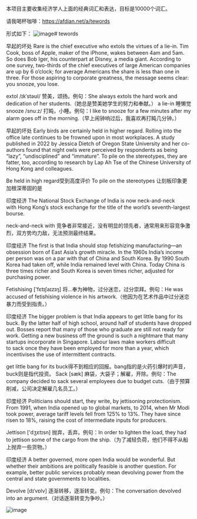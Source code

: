 本项目主要收集经济学人上面的经典词汇和表达，目标是10000个词汇。

请我喝杯咖啡：https://afdian.net/a/tewords

形式如下：
![image](https://github.com/itpromiseland/tewords/assets/61225865/1dc0a6a3-4398-4050-85f0-bcab5a316435)# tewords

早起的坏处
Rare is the chief executive who extols the virtues of a lie-in. Tim Cook, boss of Apple, maker of the iPhone, wakes between 4am and 5am. So does Bob Iger, his counterpart at Disney, a media giant. According to one survey, two-thirds of the chief executives of large American companies are up by 6 o’clock; for average Americans the share is less than one in three. For those aspiring to corporate greatness, the message seems clear: you snooze, you lose.

extol /ɪkˈstəʊl/ 赞美，颂扬。例句：She always extols the hard work and dedication of her students.（她总是赞美她学生的努力和奉献。）
a lie-in 睡懒觉
snooze /snuːz/ 打盹，小睡。例句：I like to snooze for a few minutes after my alarm goes off in the morning.（早上闹钟响过后，我喜欢再打盹几分钟。）


早起的坏处
Early birds are certainly held in higher regard. Rolling into the office late continues to be frowned upon in most workplaces. A study published in 2022 by Jessica Dietch of Oregon State University and her co-authors found that night owls were perceived by respondents as being “lazy”, “undisciplined” and “immature”. To pile on the stereotypes, they are fatter, too, according to research by Lap Ah Tse of the Chinese University of Hong Kong and colleagues.

Be held in high regard受到高度评价
To pile on the stereotypes 让刻板印象更加根深蒂固的是


印度经济
The National Stock Exchange of India is now neck-and-neck with Hong Kong’s stock exchange for the title of the world’s seventh-largest bourse.

neck-and-neck with 竞争者非常接近，没有明显的领先者，通常用来形容竞争激烈，双方势均力敌，无法预测最终结果。


印度经济
The first is that India should stop fetishizing manufacturing—an obsession born of East Asia’s growth miracle. In the 1960s India’s income per person was on a par with that of China and South Korea. By 1990 South Korea had taken off, while India remained level with China. Today China is three times richer and South Korea is seven times richer, adjusted for purchasing power.

Fetishising ['fɛtɪʃaɪzɪŋ] 将...奉为神物，过分迷恋，过分崇拜。例句：He was accused of fetishising violence in his artwork.（他因为在艺术作品中过分迷恋暴力而受到指责。）


印度经济
The bigger problem is that India appears to get little bang for its buck. By the latter half of high school, around half of students have dropped out. Bosses report that many of those who graduate are still not ready for work. Getting a new business off the ground is such a nightmare that many startups incorporate in Singapore. Labour laws make workers difficult to sack once they have been employed for more than a year, which incentivises the use of intermittent contracts. 

get little bang for its buck得不到相应的回报。bang指的是火药引爆时的声音，buck则是指代投资。
Sack [sæk] 麻袋，大袋子；解雇，开除。例句：The company decided to sack several employees due to budget cuts.（由于预算削减，公司决定解雇几名员工。）


印度经济
Politicians should start, they write, by jettisoning protectionism. From 1991, when India opened up to global markets, to 2014, when Mr Modi took power, average tariff levels fell from 125% to 13%. They have since risen to 18%, raising the cost of intermediate inputs for producers. 

Jettison ['dʒɛtɪsn] 抛弃，丢弃。例句：In order to lighten the load, they had to jettison some of the cargo from the ship.（为了减轻负荷，他们不得不从船上抛弃一些货物。）


印度经济
A better governed, more open India would be wonderful. But whether their ambitions are politically feasible is another question. For example, better public services probably mean devolving power from the central and state governments to localities.

Devolve [dɪˈvɒlv] 逐渐转移，逐渐转变。例句：The conversation devolved into an argument.（对话逐渐转变为争吵。）

![image](https://github.com/itpromiseland/tewords/assets/61225865/b4c3f0f3-079f-46d0-bed5-d04f90da4e99)
